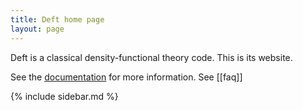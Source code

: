 ```yaml
---
title: Deft home page
layout: page
---
```


Deft is a classical density-functional theory code. This is its website.

See the [documentation](index) for more information. See [[faq]]

{% include sidebar.md %}
